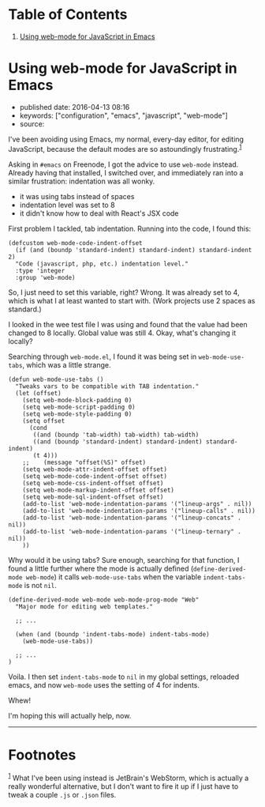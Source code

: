 
# Table of Contents

1.  [Using web-mode for JavaScript in Emacs](#using-web-mode-for-javascript-in-emacs)


<a id="using-web-mode-for-javascript-in-emacs"></a>

# Using web-mode for JavaScript in Emacs

-   published date: 2016-04-13 08:16
-   keywords: ["configuration", "emacs", "javascript", "web-mode"]
-   source:

I've been avoiding using Emacs, my normal, every-day editor, for editing JavaScript, because the default modes are so astoundingly frustrating.<sup><a id="fnr.1" class="footref" href="#fn.1">1</a></sup>

Asking in `#emacs` on Freenode, I got the advice to use `web-mode` instead. Already having that installed, I switched over, and immediately ran into a similar frustration: indentation was all wonky.

-   it was using tabs instead of spaces
-   indentation level was set to 8
-   it didn't know how to deal with React's JSX code

First problem I tackled, tab indentation. Running into the code, I found this:

    (defcustom web-mode-code-indent-offset
      (if (and (boundp 'standard-indent) standard-indent) standard-indent 2)
      "Code (javascript, php, etc.) indentation level."
      :type 'integer
      :group 'web-mode)

So, I just need to set this variable, right? Wrong. It was already set to 4, which is what I at least wanted to start with. (Work projects use 2 spaces as standard.)

I looked in the wee test file I was using and found that the value had been changed to 8 locally. Global value was still 4. Okay, what's changing it locally?

Searching through `web-mode.el`, I found it was being set in `web-mode-use-tabs`, which was a little strange.

    (defun web-mode-use-tabs ()
      "Tweaks vars to be compatible with TAB indentation."
      (let (offset)
        (setq web-mode-block-padding 0)
        (setq web-mode-script-padding 0)
        (setq web-mode-style-padding 0)
        (setq offset
    	  (cond
    	   ((and (boundp 'tab-width) tab-width) tab-width)
    	   ((and (boundp 'standard-indent) standard-indent) standard-indent)
    	   (t 4)))
        ;;    (message "offset(%S)" offset)
        (setq web-mode-attr-indent-offset offset)
        (setq web-mode-code-indent-offset offset)
        (setq web-mode-css-indent-offset offset)
        (setq web-mode-markup-indent-offset offset)
        (setq web-mode-sql-indent-offset offset)
        (add-to-list 'web-mode-indentation-params '("lineup-args" . nil))
        (add-to-list 'web-mode-indentation-params '("lineup-calls" . nil))
        (add-to-list 'web-mode-indentation-params '("lineup-concats" . nil))
        (add-to-list 'web-mode-indentation-params '("lineup-ternary" . nil))
        ))

Why would it be using tabs? Sure enough, searching for that function, I found a little further where the mode is actually defined (`define-derived-mode web-mode`) it calls `web-mode-use-tabs` when the variable `indent-tabs-mode` is not `nil`.

    (define-derived-mode web-mode web-mode-prog-mode "Web"
      "Major mode for editing web templates."
    
      ;; ...
    
      (when (and (boundp 'indent-tabs-mode) indent-tabs-mode)
        (web-mode-use-tabs))
    
      ;; ...
    )

Voila. I then set `indent-tabs-mode` to `nil` in my global settings, reloaded emacs, and now `web-mode` uses the setting of 4 for indents.

Whew!

I'm hoping this will actually help, now.

---


# Footnotes

<sup><a id="fn.1" href="#fnr.1">1</a></sup> What I've been using instead is JetBrain's WebStorm, which is actually a really wonderful alternative, but I don't want to fire it up if I just have to tweak a couple `.js` or `.json` files.
